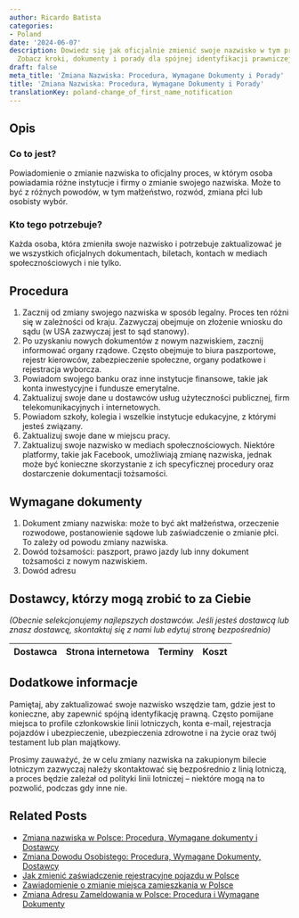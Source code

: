 ```yaml
---
author: Ricardo Batista
categories:
- Poland
date: '2024-06-07'
description: Dowiedz się jak oficjalnie zmienić swoje nazwisko w tym przewodniku.
  Zobacz kroki, dokumenty i porady dla spójnej identyfikacji prawniczej w tym procesie.
draft: false
meta_title: 'Zmiana Nazwiska: Procedura, Wymagane Dokumenty i Porady'
title: 'Zmiana Nazwiska: Procedura, Wymagane Dokumenty i Porady'
translationKey: poland-change_of_first_name_notification
---
```



## Opis
### Co to jest?
Powiadomienie o zmianie nazwiska to oficjalny proces, w którym osoba powiadamia różne instytucje i firmy o zmianie swojego nazwiska. Może to być z różnych powodów, w tym małżeństwo, rozwód, zmiana płci lub osobisty wybór.

### Kto tego potrzebuje?
Każda osoba, która zmieniła swoje nazwisko i potrzebuje zaktualizować je we wszystkich oficjalnych dokumentach, biletach, kontach w mediach społecznościowych i nie tylko.

## Procedura
1. Zacznij od zmiany swojego nazwiska w sposób legalny. Proces ten różni się w zależności od kraju. Zazwyczaj obejmuje on złożenie wniosku do sądu (w USA zazwyczaj jest to sąd stanowy).
2. Po uzyskaniu nowych dokumentów z nowym nazwiskiem, zacznij informować organy rządowe. Często obejmuje to biura paszportowe, rejestr kierowców, zabezpieczenie społeczne, organy podatkowe i rejestracja wyborcza.
3. Powiadom swojego banku oraz inne instytucje finansowe, takie jak konta inwestycyjne i fundusze emerytalne.
4. Zaktualizuj swoje dane u dostawców usług użyteczności publicznej, firm telekomunikacyjnych i internetowych.
5. Powiadom szkoły, kolegia i wszelkie instytucje edukacyjne, z którymi jesteś związany.
6. Zaktualizuj swoje dane w miejscu pracy.
7. Zaktualizuj swoje nazwisko w mediach społecznościowych. Niektóre platformy, takie jak Facebook, umożliwiają zmianę nazwiska, jednak może być konieczne skorzystanie z ich specyficznej procedury oraz dostarczenie dokumentacji tożsamości.

## Wymagane dokumenty
1. Dokument zmiany nazwiska: może to być akt małżeństwa, orzeczenie rozwodowe, postanowienie sądowe lub zaświadczenie o zmianie płci. To zależy od powodu zmiany nazwiska.
2. Dowód tożsamości: paszport, prawo jazdy lub inny dokument tożsamości z nowym nazwiskiem.
3. Dowód adresu

## Dostawcy, którzy mogą zrobić to za Ciebie

_(Obecnie selekcjonujemy najlepszych dostawców. Jeśli jesteś dostawcą lub znasz dostawcę, skontaktuj się z nami lub edytuj stronę bezpośrednio)_

| Dostawca        |     Strona internetowa  |     Terminy     |       Koszt      |
| :-------------: | :-------------: |  :-------------: | :-------------: |

## Dodatkowe informacje
Pamiętaj, aby zaktualizować swoje nazwisko wszędzie tam, gdzie jest to konieczne, aby zapewnić spójną identyfikację prawną. Często pomijane miejsca to profile członkowskie linii lotniczych, konta e-mail, rejestracja pojazdów i ubezpieczenie, ubezpieczenia zdrowotne i na życie oraz twój testament lub plan majątkowy.

Prosimy zauważyć, że w celu zmiany nazwiska na zakupionym bilecie lotniczym zazwyczaj należy skontaktować się bezpośrednio z linią lotniczą, a proces będzie zależał od polityki linii lotniczej – niektóre mogą na to pozwolić, podczas gdy inne nie.


## Related Posts

- [Zmiana nazwiska w Polsce: Procedura, Wymagane dokumenty i Dostawcy](https://tramitit.com/pl/guides/poland/zgloszenie_zmiany_nazwiska/)
- [Zmiana Dowodu Osobistego: Procedura, Wymagane Dokumenty, Dostawcy](https://tramitit.com/pl/guides/poland/zmiana_dowodu_osobistego/)
- [Jak zmienić zaświadczenie rejestracyjne pojazdu w Polsce](https://tramitit.com/pl/guides/poland/zmiana_dowodu_rejestracyjnego/)
- [Zawiadomienie o zmianie miejsca zamieszkania w Polsce](https://tramitit.com/pl/guides/poland/zgloszenie_zmiany_miejsca_zamieszkania/)
- [Zmiana Adresu Zameldowania w Polsce: Procedura i Wymagane Dokumenty](https://tramitit.com/pl/guides/poland/zmiana_adresu_zameldowania/)